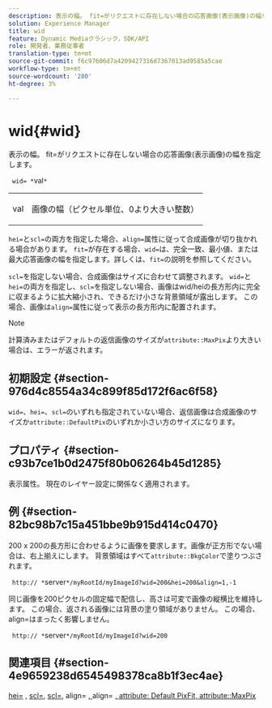 ```yaml
---
description: 表示の幅。 fit=がリクエストに存在しない場合の応答画像(表示画像)の幅を指定します。
solution: Experience Manager
title: wid
feature: Dynamic Mediaクラシック，SDK/API
role: 開発者、業務従事者
translation-type: tm+mt
source-git-commit: f6c97606d7a4209427316d7367013ad9585a5cae
workflow-type: tm+mt
source-wordcount: '280'
ht-degree: 3%

---
```



# wid{#wid}

表示の幅。 fit=がリクエストに存在しない場合の応答画像(表示画像)の幅を指定します。

` wid= *`val`*`

<table id="simpletable_E217453246F5441C896C1F69EA4D4218"> 
 <tr class="strow"> 
  <td class="stentry"> <p> <span class="varname"> val  </span> </p> </td> 
  <td class="stentry"> <p>画像の幅（ピクセル単位、0より大きい整数） </p> </td> 
 </tr> 
</table>

`hei=`と`scl=`の両方を指定した場合、`align=`属性に従って合成画像が切り抜かれる場合があります。 `fit=`が存在する場合、`wid=`は、完全一致、最小値、または最大応答画像の幅を指定します。詳しくは、`fit=`の説明を参照してください。

`scl=`を指定しない場合、合成画像はサイズに合わせて調整されます。 `wid=`と`hei=`の両方を指定し、`scl=`を指定しない場合、画像はwid/heiの長方形内に完全に収まるように拡大縮小され、できるだけ小さな背景領域が露出します。 この場合、画像は`align=`属性に従って表示の長方形内に配置されます。

>[!NOTE]
>
>計算済みまたはデフォルトの返信画像のサイズが`attribute::MaxPix`より大きい場合は、エラーが返されます。

## 初期設定 {#section-976d4c8554a34c899f85d172f6ac6f58}

`wid=`、`hei=`、`scl=`のいずれも指定されていない場合、返信画像は合成画像のサイズか`attribute::DefaultPix`のいずれか小さい方のサイズになります。

## プロパティ {#section-c93b7ce1b0d2475f80b06264b45d1285}

表示属性。 現在のレイヤー設定に関係なく適用されます。

## 例 {#section-82bc98b7c15a451bbe9b915d414c0470}

200 x 200の長方形に合わせるように画像を要求します。画像が正方形でない場合は、右上揃えにします。 背景領域はすべて`attribute::BkgColor`で塗りつぶされます。

` http:// *`server`*/myRootId/myImageId?wid=200&hei=200&align=1,-1`

同じ画像を200ピクセルの固定幅で配信し、高さは可変で画像の縦横比を維持します。 この場合、返される画像には背景の塗り領域がありません。 この場合、align=はまったく影響しません。

` http:// *`server`*/myRootId/myImageId?wid=200`

## 関連項目 {#section-4e9659238d6545498378ca8b1f3ec4ae}

[hei=](../../../../../is-api/http-ref/image-serving-api-ref/c-http-protocol-reference/c-command-reference/r-is-http-hei.md#reference-6d6f556ccc0e4b98a815e8a5c1944a96) ,  [scl=](../../../../../is-api/http-ref/image-serving-api-ref/c-http-protocol-reference/c-command-reference/r-fit.md#reference-f11bff6d93d143d6b135de3a923bc989),  [scl=](../../../../../is-api/http-ref/image-serving-api-ref/c-http-protocol-reference/c-command-reference/r-scl.md#reference-b2a74e493d0d407e98fe350551ba3fcc), align= [, ](../../../../../is-api/http-ref/image-serving-api-ref/c-http-protocol-reference/c-command-reference/r-align.md#reference-b7d6b87c75124d78884f916dd6544bc7)align= [, ](../../../../../is-api/image-catalog/image-serving-api-ref/c-image-catalog-reference/c-attributes-reference/r-defaultpix.md#reference-996b2c22b30f4fd9b970c84063306df1) [attribute: Default PixFit, attribute::MaxPix](../../../../../is-api/image-catalog/image-serving-api-ref/c-image-catalog-reference/c-attributes-reference/r-maxpix.md#reference-e167d396ac794079ba8b5e6eb16eeda5)
